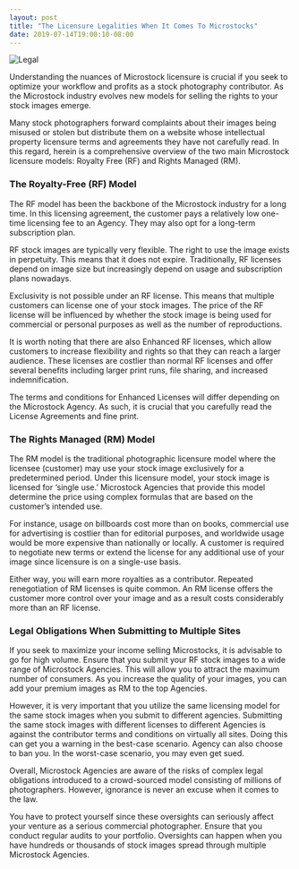 ```yaml
---
layout: post
title: "The Licensure Legalities When It Comes To Microstocks"
date: 2019-07-14T19:00:10-08:00
---
```


<p>
  <img alt="Legal" src='{{< misc/rel "/images/posts/licensing-models/close-up-document-fountain-pen-48148.jpg" >}}' class="small-12 large-12" />
</p>

Understanding the nuances of Microstock licensure is crucial if you seek to optimize your workflow and profits as a stock photography contributor. As the Microstock industry evolves new models for selling the rights to your stock images emerge. 

Many stock photographers forward complaints about their images being misused or stolen but distribute them on a website whose intellectual property licensure terms and agreements they have not carefully read. In this regard, herein is a comprehensive overview of the two main Microstock licensure models: Royalty Free (RF) and Rights Managed (RM).

### The Royalty-Free (RF) Model

The RF model has been the backbone of the Microstock industry for a long time. In this licensing agreement, the customer pays a relatively low one-time licensing fee to an Agency. They may also opt for a long-term subscription plan.

RF stock images are typically very flexible. The right to use the image exists in perpetuity. This means that it does not expire. Traditionally, RF licenses depend on image size but increasingly depend on usage and subscription plans nowadays.

Exclusivity is not possible under an RF license. This means that multiple customers can license one of your stock images. The price of the RF license will be influenced by whether the stock image is being used for commercial or personal purposes as well as the number of reproductions.

It is worth noting that there are also Enhanced RF licenses, which allow customers to increase flexibility and rights so that they can reach a larger audience. These licenses are costlier than normal RF licenses and offer several benefits including larger print runs, file sharing, and increased indemnification.

The terms and conditions for Enhanced Licenses will differ depending on the Microstock Agency. As such, it is crucial that you carefully read the License Agreements and fine print.

### The Rights Managed (RM) Model

The RM model is the traditional photographic licensure model where the licensee (customer) may use your stock image exclusively for a predetermined period. Under this licensure model, your stock image is licensed for ‘single use.’ Microstock Agencies that provide this model determine the price using complex formulas that are based on the customer’s intended use.

For instance, usage on billboards cost more than on books, commercial use for advertising is costlier than for editorial purposes, and worldwide usage would be more expensive than nationally or locally. A customer is required to negotiate new terms or extend the license for any additional use of your image since licensure is on a single-use basis.

Either way, you will earn more royalties as a contributor. Repeated renegotiation of RM licenses is quite common. An RM license offers the customer more control over your image and as a result costs considerably more than an RF license.

### Legal Obligations When Submitting to Multiple Sites

If you seek to maximize your income selling Microstocks, it is advisable to go for high volume. Ensure that you submit your RF stock images to a wide range of Microstock Agencies. This will allow you to attract the maximum number of consumers. As you increase the quality of your images, you can add your premium images as RM to the top Agencies.

However, it is very important that you utilize the same licensing model for the same stock images when you submit to different agencies. Submitting the same stock images with different licenses to different Agencies is against the contributor terms and conditions on virtually all sites. Doing this can get you a warning in the best-case scenario. Agency can also choose to ban you. In the worst-case scenario, you may even get sued.

Overall, Microstock Agencies are aware of the risks of complex legal obligations introduced to a crowd-sourced model consisting of millions of photographers. However, ignorance is never an excuse when it comes to the law.

You have to protect yourself since these oversights can seriously affect your venture as a serious commercial photographer. Ensure that you conduct regular audits to your portfolio. Oversights can happen when you have hundreds or thousands of stock images spread through multiple Microstock Agencies.
